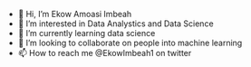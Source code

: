 - 👋 Hi, I’m Ekow Amoasi Imbeah
- 👀 I’m interested in Data Analystics and Data Science
- 🌱 I’m currently learning data science
- 💞️ I’m looking to collaborate on people into machine learning
- 📫 How to reach me @EkowImbeah1 on twitter

<!---
Amoasi08/Amoasi08 is a ✨ special ✨ repository because its `README.md` (this file) appears on your GitHub profile.
You can click the Preview link to take a look at your changes.
--->
